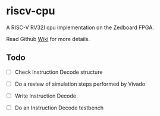 # riscv-cpu
A RISC-V RV32I cpu implementation on the Zedboard FPGA.

Read Github [Wiki](https://github.com/Tech-Matt/riscv-cpu/wiki) for more details.

## Todo
- [ ] Check Instruction Decode structure
- [ ] Do a review of simulation steps performed by Vivado
- [ ] Write Instruction Decode
- [ ] Do an Instruction Decode testbench


